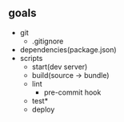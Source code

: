## goals
- git
  - .gitignore
- dependencies(package.json)
- scripts
  - start(dev server)
  - build(source -> bundle)
  - lint
    - pre-commit hook
  - test*
  - deploy